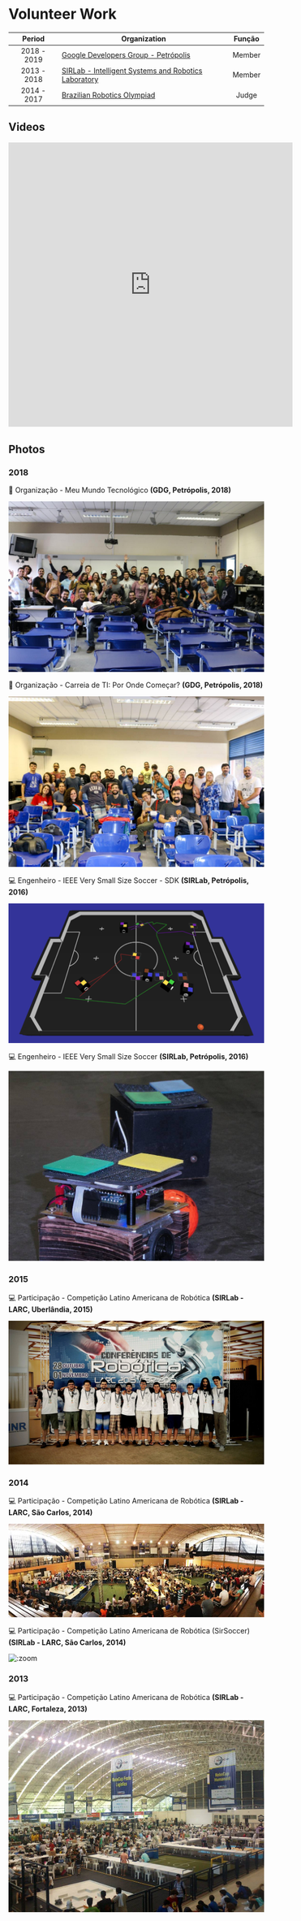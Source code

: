 # Volunteer Work

|   Period    | Organization                                                                          | Função |
|:-----------:|---------------------------------------------------------------------------------------|:------:|
| 2018 - 2019 | [Google Developers Group - Petrópolis](https://github.com/GDGPetropolis)              | Member |
| 2013 - 2018 | [SIRLab - Intelligent Systems and Robotics Laboratory](http://sirlab.github.io/)      | Member |
| 2014 - 2017 | [Brazilian Robotics Olympiad](http://www.obr.org.br/) | Judge  |

## Videos

<iframe width="560" height="560" src="https://www.youtube.com/embed/ApL8euZLD-c" title="YouTube video player" frameborder="0" allow="accelerometer; autoplay; clipboard-write; encrypted-media; gyroscope; picture-in-picture; web-share" allowfullscreen></iframe>

## Photos

### 2018

:handshake: Organização - Meu Mundo Tecnológico **(GDG, Petrópolis, 2018)**

![](assets/images/gdg-meu-mundo-tech.jpeg ':zoom')

>

:handshake: Organização - Carreia de TI: Por Onde Começar?  **(GDG, Petrópolis, 2018)**

![](assets/images/gdg-carreira-ti.jpg ':zoom')

>

:computer: Engenheiro - IEEE Very Small Size Soccer - SDK **(SIRLab, Petrópolis, 2016)**

![](assets/images/vss-sdk.png ':zoom')

>

:computer: Engenheiro - IEEE Very Small Size Soccer  **(SIRLab, Petrópolis, 2016)**

![](assets/images/sirsoccer2.png ':zoom')

### 2015

:computer: Participação - Competição Latino Americana de Robótica  **(SIRLab - LARC, Uberlândia, 2015)**

![](assets/images/sirlab.jpg ':zoom')

### 2014

:computer: Participação - Competição Latino Americana de Robótica  **(SIRLab - LARC, São Carlos, 2014)**

![](assets/images/larc2014.png ':zoom')

>

:computer: Participação - Competição Latino Americana de Robótica (SirSoccer)  **(SIRLab - LARC, São Carlos, 2014)**

![](assets/images/sirsoccer.png ':zoom')

### 2013

:computer: Participação - Competição Latino Americana de Robótica  **(SIRLab - LARC, Fortaleza, 2013)**

![](assets/images/larc2013.png ':zoom')